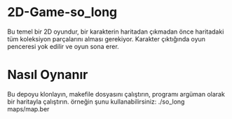 # 2D-Game-so_long
Bu temel bir 2D oyundur, bir karakterin haritadan çıkmadan önce haritadaki tüm koleksiyon parçalarını alması gerekiyor. Karakter çıktığında oyun penceresi yok edilir ve oyun sona erer.
# Nasıl Oynanır
Bu depoyu klonlayın, makefile dosyasını çalıştırın, programı argüman olarak bir haritayla çalıştırın. örneğin şunu kullanabilirsiniz: ./so_long maps/map.ber
